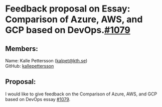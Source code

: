 # Feedback proposal on Essay: Comparison of Azure, AWS, and GCP based on DevOps.[#1079](https://github.com/KTH/devops-course/pull/1079)

 ## Members:

 Name: Kalle Pettersson (kalpet@kth.se)  
 GitHub: [kallepettersson](https://github.com/kallepettersson)

 ## Proposal:

 I would like to give feedback on the Comparison of Azure, AWS, and GCP based on DevOps essay [#1079](https://github.com/KTH/devops-course/pull/1079).